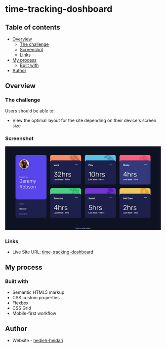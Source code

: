 # time-tracking-doshboard

## Table of contents

- [Overview](#overview)
  - [The challenge](#the-challenge)
  - [Screenshot](#screenshot)
  - [Links](#links)
- [My process](#my-process)
  - [Built with](#built-with)
- [Author](#author)


## Overview

### The challenge

Users should be able to:

- View the optimal layout for the site depending on their device's screen size

### Screenshot

![screenshot](design/screenshot.jpg)

### Links

- Live Site URL: [time-tracking-doshboard]( https://hedize.github.io/time-tracking-doshboard/)

## My process

### Built with

- Semantic HTML5 markup
- CSS custom properties
- Flexbox
- CSS Grid
- Mobile-first workflow


## Author

- Website - [hedieh-heidari](https://github.com/hedize)



